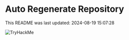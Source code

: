 # Auto Regenerate Repository

This README was last updated: 2024-08-19 15:07:28

 ![TryHackMe](https://tryhackme.com/badge/533634)